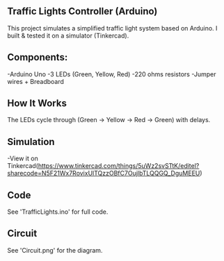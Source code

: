 ## Traffic Lights Controller (Arduino)

This project simulates a simplified traffic light system based on Arduino.
I built & tested it on a simulator (Tinkercad).

## Components:
-Arduino Uno
-3 LEDs (Green, Yellow, Red)
-220 ohms resistors
-Jumper wires + Breadboard

## How It Works
The LEDs cycle through (Green → Yellow → Red → Green) with delays.

## Simulation
-View it on Tinkercad(https://www.tinkercad.com/things/5uWz2svSTtK/editel?sharecode=N5F21Wx7RovixUlTQzzOBfC7OujlbTLQQGQ_DguMEEU)

## Code
See 'TrafficLights.ino' for full code.

## Circuit 
See 'Circuit.png' for the diagram.



